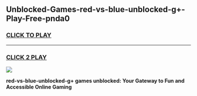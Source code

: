 
## Unblocked-Games-red-vs-blue-unblocked-g+-Play-Free-pnda0
<h3>
<a href="https://premium76.site?title=red-vs-blue-unblocked-g+&ref=23A">CLICK TO PLAY</a></h3>
<hr>

<h3>
<a href="https://premium76.site?title=red-vs-blue-unblocked-g+&ref=23A">CLICK 2 PLAY</a>
  
</h3>

<a href="https://premium76.site?title=red-vs-blue-unblocked-g+&ref=23A"><img src="https://clearcache.store/games.png"></a>


**red-vs-blue-unblocked-g+ games unblocked: Your Gateway to Fun and Accessible Online Gaming**
